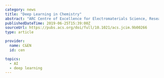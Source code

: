 ```yaml
---
category: news
title: "Deep Learning in Chemistry"
abstract: "ARC Centre of Excellence for Electromaterials Science, Research School of Chemistry, Australian National University, Canberra, Australian Capital Territory 2601, Australia Article Views are the COUNTER-compliant sum of full text article downloads since ..."
publishedDateTime: 2019-06-25T15:39:00Z
sourceUrl: https://pubs.acs.org/doi/full/10.1021/acs.jcim.9b00266
type: article

provider:
  name: C&EN
  id: cen

topics:
  - AI
  - deep learning
---
```


